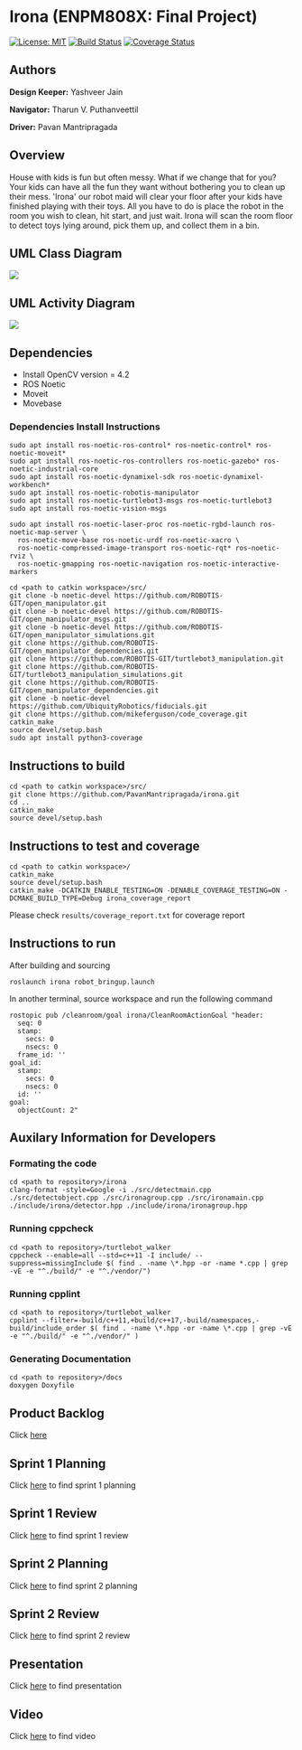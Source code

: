 # Irona (ENPM808X: Final Project)

[![License: MIT](https://img.shields.io/badge/License-MIT-green.svg)](https://opensource.org/licenses/MIT)
[![Build Status](https://github.com/PavanMantripragada/irona/actions/workflows/github_CI.yml/badge.svg)](https://github.com/PavanMantripragada/irona/actions/workflows/github_CI.yml)
[![Coverage Status](https://coveralls.io/repos/github/PavanMantripragada/irona/badge.svg)](https://coveralls.io/github/PavanMantripragada/irona)

## Authors

**Design Keeper:** Yashveer Jain 

**Navigator:** Tharun V. Puthanveettil 

**Driver:** Pavan Mantripragada

## Overview
House with kids is fun but often messy. What if we change that for you? Your kids can have
all the fun they want without bothering you to clean up their mess. 'Irona' our robot maid
will clear your floor after your kids have finished playing with their toys. All you have to do
is place the robot in the room you wish to clean, hit start, and just wait. Irona will scan the
room floor to detect toys lying around, pick them up, and collect them in a bin.

## UML Class Diagram 

![](UML/revised/cl_dia.png)

## UML Activity Diagram 

![](UML/revised/activity_dia.png)

## Dependencies
* Install OpenCV version = 4.2
* ROS Noetic
* Moveit
* Movebase

### Dependencies Install Instructions
```
sudo apt install ros-noetic-ros-control* ros-noetic-control* ros-noetic-moveit*
sudo apt install ros-noetic-ros-controllers ros-noetic-gazebo* ros-noetic-industrial-core
sudo apt install ros-noetic-dynamixel-sdk ros-noetic-dynamixel-workbench* 
sudo apt install ros-noetic-robotis-manipulator
sudo apt install ros-noetic-turtlebot3-msgs ros-noetic-turtlebot3
sudo apt install ros-noetic-vision-msgs
```
```
sudo apt install ros-noetic-laser-proc ros-noetic-rgbd-launch ros-noetic-map-server \
  ros-noetic-move-base ros-noetic-urdf ros-noetic-xacro \
  ros-noetic-compressed-image-transport ros-noetic-rqt* ros-noetic-rviz \
  ros-noetic-gmapping ros-noetic-navigation ros-noetic-interactive-markers
```
```
cd <path to catkin workspace>/src/
git clone -b noetic-devel https://github.com/ROBOTIS-GIT/open_manipulator.git
git clone -b noetic-devel https://github.com/ROBOTIS-GIT/open_manipulator_msgs.git
git clone -b noetic-devel https://github.com/ROBOTIS-GIT/open_manipulator_simulations.git
git clone https://github.com/ROBOTIS-GIT/open_manipulator_dependencies.git
git clone https://github.com/ROBOTIS-GIT/turtlebot3_manipulation.git
git clone https://github.com/ROBOTIS-GIT/turtlebot3_manipulation_simulations.git
git clone https://github.com/ROBOTIS-GIT/open_manipulator_dependencies.git
git clone -b noetic-devel https://github.com/UbiquityRobotics/fiducials.git
git clone https://github.com/mikeferguson/code_coverage.git
catkin_make
source devel/setup.bash
sudo apt install python3-coverage
```

## Instructions to build
```
cd <path to catkin workspace>/src/
git clone https://github.com/PavanMantripragada/irona.git
cd ..
catkin_make
source devel/setup.bash
```
## Instructions to test and coverage
```
cd <path to catkin workspace>/
catkin_make
source devel/setup.bash
catkin_make -DCATKIN_ENABLE_TESTING=ON -DENABLE_COVERAGE_TESTING=ON -DCMAKE_BUILD_TYPE=Debug irona_coverage_report
```
Please check `results/coverage_report.txt` for coverage report
 
## Instructions to run
After building and sourcing
```
roslaunch irona robot_bringup.launch
```
In another terminal, source workspace and run the following command
```
rostopic pub /cleanroom/goal irona/CleanRoomActionGoal "header:
  seq: 0
  stamp:
    secs: 0
    nsecs: 0
  frame_id: ''
goal_id:
  stamp:
    secs: 0
    nsecs: 0
  id: ''
goal:
  objectCount: 2"   
```

## Auxilary Information for Developers
### Formating the code
```
cd <path to repository>/irona
clang-format -style=Google -i ./src/detectmain.cpp ./src/detectobject.cpp ./src/ironagroup.cpp ./src/ironamain.cpp ./include/irona/detector.hpp ./include/irona/ironagroup.hpp
```
### Running cppcheck
```
cd <path to repository>/turtlebot_walker
cppcheck --enable=all --std=c++11 -I include/ --suppress=missingInclude $( find . -name \*.hpp -or -name *.cpp | grep -vE -e "^./build/" -e "^./vendor/")
```

### Running cpplint
```
cd <path to repository>/turtlebot_walker
cpplint --filter=-build/c++11,+build/c++17,-build/namespaces,-build/include_order $( find . -name \*.hpp -or -name \*.cpp | grep -vE -e "^./build/" -e "^./vendor/" )
```
### Generating Documentation
```
cd <path to repository>/docs
doxygen Doxyfile
```

## Product Backlog
Click [here](https://docs.google.com/spreadsheets/d/1pMMDSweZWHyVE6unGnJGsqK0Os3B_QaF1Y-Y41Slw4U/edit#gid=1860513107)

## Sprint 1 Planning
Click [here](https://docs.google.com/document/d/1MG7ZhsyHwAqyr5Dzbutqp6QzPwembGRAFyxqRqyhjJ4/edit?usp=sharing) to find sprint 1 planning

## Sprint 1 Review
Click [here](https://docs.google.com/document/d/1Wv_h7vQbm0EJ9wbs9j15DGXhomWc1nVK1MhX5FHFCqk/edit?usp=sharing) to find sprint 1 review

## Sprint 2 Planning
Click [here](https://docs.google.com/document/d/1rXcNMr6ZjOhD-h_HUnBRr6CosEsc15x_xSZAXKRUjnw/edit?usp=sharing) to find sprint 2 planning

## Sprint 2 Review
Click [here](https://docs.google.com/document/d/1vL9f8UbFCyEK2pT7uqZMs_aatZJEmN-XreymB_0AEf8/edit?usp=sharing) to find sprint 2 review

## Presentation
Click [here](https://docs.google.com/presentation/d/1Puwuj56ZnzYekf0M9gkcIM8O_EKS1f3D4yBwn63jECg/edit?usp=sharing) to find presentation

## Video
Click [here](https://drive.google.com/file/d/1HQ4nxvMEjOk0q7O0tkBDW-nLC0AQ5b5_/view?usp=share_link) to find video